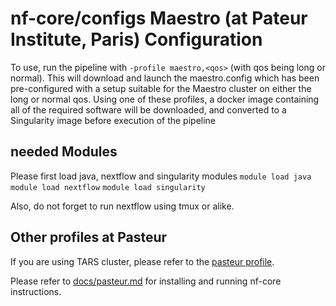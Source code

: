 # nf-core/configs Maestro (at Pateur Institute, Paris) Configuration

To use, run the pipeline with `-profile maestro,<qos>` (with qos being long or normal). This will download and launch the maestro.config which has been pre-configured with a setup suitable for the Maestro cluster on either the long or normal qos.
Using one of these profiles, a docker image containing all of the required software will be downloaded, and converted to a Singularity image before execution of the pipeline

## needed Modules

Please first load java, nextflow and singularity modules
`module load java`
`module load nextflow`
`module load singularity`

Also, do not forget to run nextflow using tmux or alike.

## Other profiles at Pasteur

If you are using TARS cluster, please refer to the [pasteur profile]((docs/pasteur.md)).

Please refer to [docs/pasteur.md](docs/pasteur.md) for installing and running nf-core instructions.
